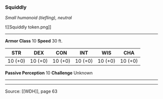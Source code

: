 ### Squiddly
_Small humanoid (tiefling), neutral_

![[Squiddly token.png]]


---

**Armor Class** 10
**Speed** 30 ft.

| STR     | DEX     | CON     | INT     | WIS     | CHA     |
|---------|---------|---------|---------|---------|---------|
| 10 (+0) | 10 (+0) | 10 (+0) | 10 (+0) | 10 (+0) | 10 (+0) |

**Passive Perception** 10
**Challenge** Unknown

---


---

Source: [[WDH]], page 63